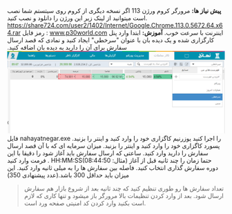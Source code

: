 **پیش نیاز ها:**
مرورگر کروم ورژن 113
اگر نسخه دیگری از کروم روی سیتستم شما نصب است میتوانید از لینک زیر این ورژن را دانلود و نصب کنید.
https://share724.com/user2/1402/Internet/Google.Chrome.113.0.5672.64.x64.rar
رمز فایل : www.p30world.com
اینترنت با سرعت خوب.
**آموزش:**
ابتدا وارد پنل کارگزاری شده و یک دیده بان با عنوان "سرخطی"  ایجاد کنید و نمادی که قصد ارسال سفارش برای آن را دارید به دیده بان اضافه کنید.
![dideban](https://github.com/erfani24/Nahayat-negar/blob/main/Capture.PNG)
فایل  nahayatnegar.exe 
را اجرا کنید
یوزرنیم کاگزاری خود را وارد کنید و اینتر را بزنید.
پسورد کاگزاری خود را وارد کنید و اینتر را بزنید.
میزان سرمایه ای که با آن قصد ارسال سفارش را دارید وارد کنید.
ساعتی که ارسال سفارش باید آغاز شود را دقیقا با این فرمت وارد کنید .   HH:MM:SS(مثال: 08:44:50)
حتما زمان را چند ثانیه قبل از آغاز دوره سفارش گذاری انتخاب کنید.
فاصله بین سفارش ها را به میلی ثانیه  وارد کنید. این میزان باید حداقل 300 باشد.(عدد پیشنهادی 350)
> تعداد سفارش ها رو طوری تنظیم کنید که چند ثانیه بعد از شروع بازار هم سفارش ارسال شود.
بعد از وارد کردن تنظیمات بالا مرورگر باز میشود و تنها کاری که لازم است بکنید وارد کردن کد امنیتی صفحه ورد است.
